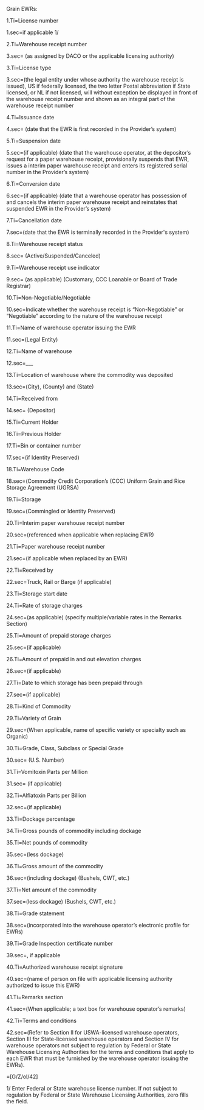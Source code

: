 Grain EWRs:

1.Ti=License number

1.sec=if applicable 1/

2.Ti=Warehouse receipt number

3.sec= (as assigned by DACO or the applicable licensing authority)

3.Ti=License type

3.sec=(the legal entity under whose authority the warehouse receipt is issued), US if federally licensed, the two letter Postal abbreviation if State licensed, or NL if not licensed, will without exception be displayed in front of the warehouse receipt number and shown as an integral part of the warehouse receipt number

4.Ti=Issuance date

4.sec= (date that the EWR is first recorded in the Provider’s system)

5.Ti=Suspension date

5.sec=(if applicable) (date that the warehouse operator, at the depositor’s request for a paper warehouse receipt, provisionally suspends that EWR, issues a interim paper warehouse receipt and enters its registered serial number in the Provider’s system)

6.Ti=Conversion date

6.sec=(if applicable) (date that a warehouse operator has possession of and cancels the interim paper warehouse receipt and reinstates that suspended EWR in the Provider’s system)

7.Ti=Cancellation date

7.sec=(date that the EWR is terminally recorded in the Provider's system)

8.Ti=Warehouse receipt status

8.sec= (Active/Suspended/Canceled)

9.Ti=Warehouse receipt use indicator

9.sec= (as applicable) (Customary, CCC Loanable or Board of Trade Registrar)

10.Ti=Non-Negotiable/Negotiable

10.sec=Indicate whether the warehouse receipt is “Non-Negotiable” or “Negotiable” according to the nature of the warehouse receipt

11.Ti=Name of warehouse operator issuing the EWR

11.sec=(Legal Entity)

12.Ti=Name of warehouse

12.sec=___

13.Ti=Location of warehouse where the commodity was deposited

13.sec=(City), (County) and (State)

14.Ti=Received from

14.sec= (Depositor)

15.Ti=Current Holder

16.Ti=Previous Holder

17.Ti=Bin or container number 

17.sec=(if Identity Preserved)

18.Ti=Warehouse Code 

18.sec=(Commodity Credit Corporation’s (CCC) Uniform Grain and Rice Storage Agreement (UGRSA)

19.Ti=Storage

19.sec=(Commingled or Identity Preserved)

20.Ti=Interim paper warehouse receipt number 

20.sec=(referenced when applicable when replacing EWR)

21.Ti=Paper warehouse receipt number

21.sec=(if applicable when replaced by an EWR)

22.Ti=Received by

22.sec=Truck, Rail or Barge (if applicable)

23.Ti=Storage start date

24.Ti=Rate of storage charges

24.sec=(as applicable) (specify multiple/variable rates in the Remarks Section)

25.Ti=Amount of prepaid storage charges

25.sec=(if applicable)

26.Ti=Amount of prepaid in and out elevation charges

26.sec=(if applicable)

27.Ti=Date to which storage has been prepaid through

27.sec=(if applicable)

28.Ti=Kind of Commodity

29.Ti=Variety of Grain 

29.sec=(When applicable, name of specific variety or specialty such as Organic)

30.Ti=Grade, Class, Subclass or Special Grade

30.sec= (U.S. Number)

31.Ti=Vomitoxin Parts per Million

31.sec= (if applicable)

32.Ti=Alflatoxin Parts per Billion 

32.sec=(if applicable)

33.Ti=Dockage percentage

34.Ti=Gross pounds of commodity including dockage

35.Ti=Net pounds of commodity 

35.sec=(less dockage)

36.Ti=Gross amount of the commodity

36.sec=(including dockage) (Bushels, CWT, etc.)

37.Ti=Net amount of the commodity

37.sec=(less dockage) (Bushels, CWT, etc.)

38.Ti=Grade statement

38.sec=(incorporated into the warehouse operator’s electronic profile for EWRs)

39.Ti=Grade Inspection certificate number

39.sec=, if applicable

40.Ti=Authorized warehouse receipt signature 

40.sec=(name of person on file with applicable licensing authority authorized to issue this EWR)

41.Ti=Remarks section 

41.sec=(When applicable; a text box for warehouse operator’s remarks)

42.Ti=Terms and conditions 

42.sec=(Refer to Section II for USWA-licensed warehouse operators, Section III for State-licensed warehouse operators and Section IV for warehouse operators not subject to regulation by Federal or State Warehouse Licensing Authorities for the terms and conditions that apply to each EWR that must be furnished by the warehouse operator issuing the EWRs).

=[G/Z/ol/42]

1/ Enter Federal or State warehouse license number. If not subject to regulation by Federal or State Warehouse Licensing Authorities, zero fills the field.